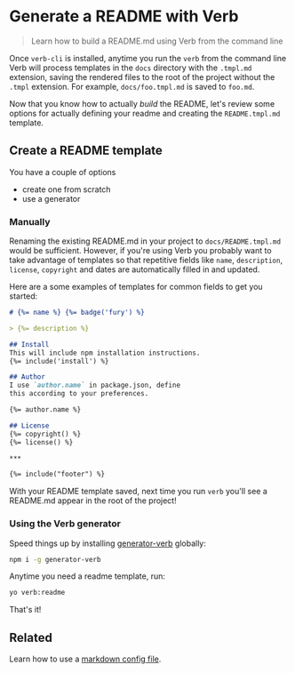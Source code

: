 # Generate a README with Verb

> Learn how to build a README.md using Verb from the command line

Once `verb-cli` is installed, anytime you run the `verb` from the command line Verb will process templates in the `docs` directory with the `.tmpl.md` extension, saving the rendered files to the root of the project without the `.tmpl` extension. For example, `docs/foo.tmpl.md` is saved to `foo.md`.

Now that you know how to actually _build_ the README, let's review some options for actually defining your readme and creating the `README.tmpl.md` template.

## Create a README template

You have a couple of options

* create one from scratch
* use a generator

### Manually

Renaming the existing README.md in your project to `docs/README.tmpl.md` would be sufficient. However, if you're using Verb you probably want to take advantage of templates so that repetitive fields like `name`, `description`, `license`, `copyright` and dates are automatically filled in and updated.

Here are a some examples of templates for common fields to get you started:

```markdown
# {%= name %} {%= badge('fury') %}

> {%= description %}

## Install
This will include npm installation instructions.
{%= include('install') %}

## Author
I use `author.name` in package.json, define
this according to your preferences.

{%= author.name %}

## License
{%= copyright() %}
{%= license() %}

***

{%= include("footer") %}
```

With your README template saved, next time you run `verb` you'll see a README.md appear in the root of the project!

### Using the Verb generator

Speed things up by installing [generator-verb](https://github.com/assemble/generator-verb) globally:

```bash
npm i -g generator-verb
```

Anytime you need a readme template, run:

```bash
yo verb:readme
```

That's it!


## Related

Learn how to use a [markdown config file](:config-files#verbrcmd).
